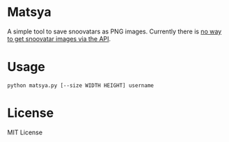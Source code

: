 Matsya
======
A simple tool to save snoovatars as PNG images. Currently there is [no way to get snoovatar images via the API](http://www.reddit.com/r/blog/comments/2rnf1z/create_your_own_reddit_alien_avatar_with_reddit/cnhgy57).


Usage
=====
    python matsya.py [--size WIDTH HEIGHT] username


License
=======
MIT License